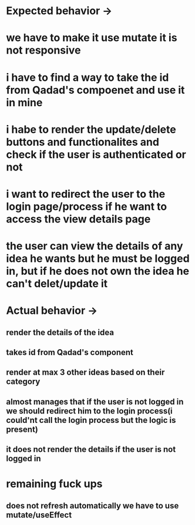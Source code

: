 # Expected behavior ->

# we have to make it use mutate it is not responsive 
# i have to find a way to take the id from Qadad's compoenet and use it in mine
# i habe to render the update/delete buttons and functionalites and check if the user is authenticated or not
# i want to redirect the user to the login page/process if he want to access the view details page
# the user can view the details of any idea he wants but he must be logged in, but if he does not own the idea he can't delet/update it

# Actual behavior ->

## render the details of the idea
## takes id from Qadad's component 
## render at max 3 other ideas based on their category
## almost manages that if the user is not logged in we should redirect him to the login process(i could'nt call the login process but the logic is present)
## it does not render the details if the user is not logged in

# remaining fuck ups
## does not refresh automatically we have to use mutate/useEffect